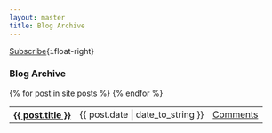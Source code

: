 ```yaml
---
layout: master
title: Blog Archive
---
```

[Subscribe](/atom.xml){:.float-right}

### Blog Archive
<table class='post-list'>
{% for post in site.posts %}
  <tr>
    <th><a href='{{ site.url }}{{ post.url }}'>{{ post.title }}</a></th>
    <td>{{ post.date | date_to_string }}</td>
    <td><a href='{{ site.url }}{{post.url}}#disqus_thread'>Comments</a></td>
  </tr>
{% endfor %}
</table>

